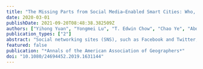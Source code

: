 ```yaml
---
title: "The Missing Parts from Social Media–Enabled Smart Cities: Who, Where, When, and What?"
date: 2020-03-01
publishDate: 2021-09-20T08:48:38.382509Z
authors: ["Yihong Yuan", "Yongmei Lu", "T. Edwin Chow", "Chao Ye", "Abdullatif Alyaqout", "Yu Liu"]
publication_types: ["2"]
abstract: "Social networking sites (SNS), such as Facebook and Twitter, have attracted users worldwide by providing a means to communicate and share opinions and experiences of daily lives. When empowered by pervasive location acquisition technologies, location-based social media (LBSM) has become a potential resource for smart city applications to characterize social perceptions of place and model human activities. There is a lack of systematic examination of the representativeness of LBSM data, though. If LBSM data are applied to decision making in smart city services, such as emergency response or transportation, it is essential to understand their limitations to implement better policies or management practices. This study formalizes the sampling biases of LBSM data from various perspectives, including sociodemographic, spatiotemporal, and semantic. This article examines LBSM data representativeness issues using empirical cases and discusses the impacts on smart city applications. The results provide insights for understanding the limitations of LBSM data for smart city applications and for developing mitigation approaches. Key Words: data quality, location-based social media, sampling biases, smart city."
featured: false
publication: "*Annals of the American Association of Geographers*"
doi: "10.1080/24694452.2019.1631144"
---
```


